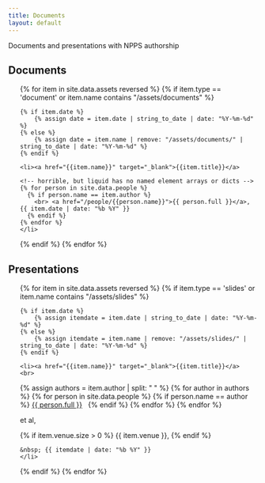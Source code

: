 ```yaml
---
title: Documents
layout: default
---
```


<!-- add items to _data/assets, and add materials to assets/documents and assets/slides -->

Documents and presentations with NPPS authorship

## Documents

<ul>
{% for item in site.data.assets reversed %}
  {% if item.type == 'document' or item.name contains "/assets/documents" %}

    {% if item.date %}
        {% assign date = item.date | string_to_date | date: "%Y-%m-%d" %}
    {% else %}
        {% assign date = item.name | remove: "/assets/documents/" | string_to_date | date: "%Y-%m-%d" %}
    {% endif %}

    <li><a href="{{item.name}}" target="_blank">{{item.title}}</a>
    
    <!-- horrible, but liquid has no named element arrays or dicts -->
    {% for person in site.data.people %}
      {% if person.name == item.author %}
        <br> <a href="/people/{{person.name}}">{{ person.full }}</a>, {{ item.date | date: "%b %Y" }}
      {% endif %}
    {% endfor %}
    </li>
  {% endif %}
{% endfor %}
</ul>

## Presentations

<ul>
{% for item in site.data.assets reversed %}
  {% if item.type == 'slides' or item.name contains "/assets/slides" %}

    {% if item.date %}
        {% assign itemdate = item.date | string_to_date | date: "%Y-%m-%d" %}
    {% else %}
        {% assign itemdate = item.name | remove: "/assets/slides/" | string_to_date | date: "%Y-%m-%d" %}
    {% endif %}

    <li><a href="{{item.name}}" target="_blank">{{item.title}}</a> 
    <br>
  {% assign authors = item.author | split: " " %}
  {% for author in authors %}
    <!-- horrible, but liquid has no named element arrays or dicts -->
    {% for person in site.data.people %}
      {% if person.name == author %}
        <a href="/people/{{person.name}}">{{ person.full }}</a> &nbsp; 
      {% endif %}
    {% endfor %}
  {% endfor %}

  et al, &nbsp; 

  {% if item.venue.size > 0 %}
    {{ item.venue }},
  {% endif %}

    &nbsp; {{ itemdate | date: "%b %Y" }}
    </li>
  {% endif %}
{% endfor %}
</ul>





